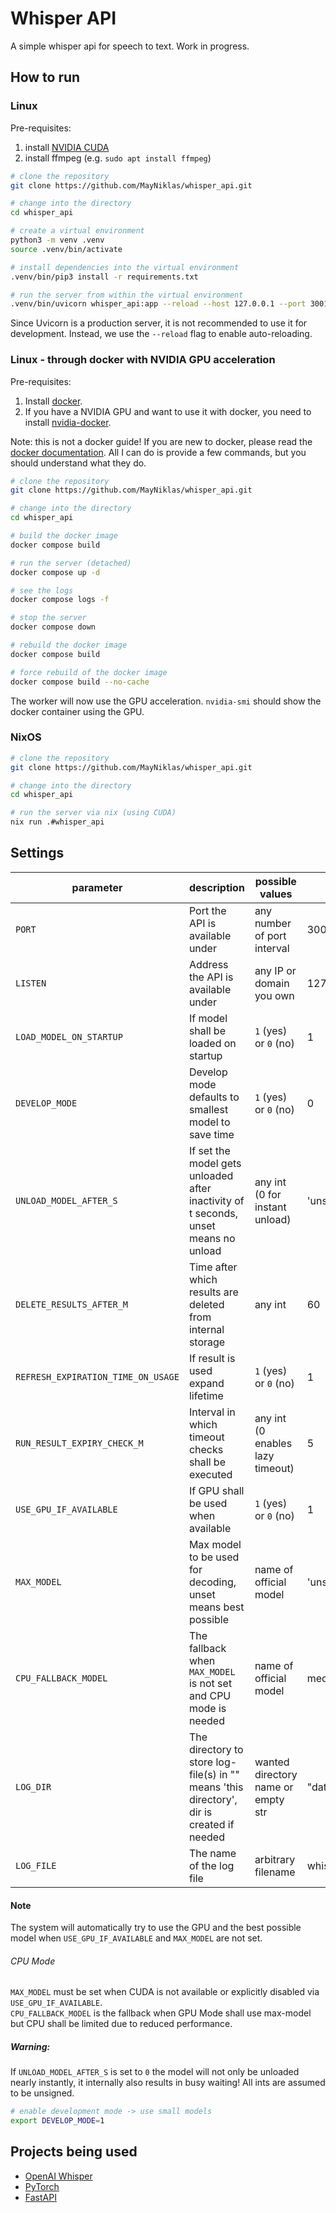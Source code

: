 # Whisper API

A simple whisper api for speech to text.
Work in progress.

## How to run

### Linux

Pre-requisites:

1. install [NVIDIA CUDA](https://developer.nvidia.com/cuda-downloads?target_os=Linux)
2. install ffmpeg (e.g. `sudo apt install ffmpeg`)

```bash
# clone the repository
git clone https://github.com/MayNiklas/whisper_api.git

# change into the directory
cd whisper_api

# create a virtual environment
python3 -m venv .venv
source .venv/bin/activate

# install dependencies into the virtual environment
.venv/bin/pip3 install -r requirements.txt

# run the server from within the virtual environment
.venv/bin/uvicorn whisper_api:app --reload --host 127.0.0.1 --port 3001
```

Since Uvicorn is a production server, it is not recommended to use it for development.
Instead, we use the `--reload` flag to enable auto-reloading.

### Linux -  through docker with NVIDIA GPU acceleration

Pre-requisites:

1. Install [docker](https://docs.docker.com/engine/install/).
2. If you have a NVIDIA GPU and want to use it with docker, you need to install [nvidia-docker](https://docs.nvidia.com/datacenter/cloud-native/container-toolkit/install-guide.html#docker).

Note: this is not a docker guide! If you are new to docker, please read the [docker documentation](https://docs.docker.com/).
All I can do is provide a few commands, but you should understand what they do.

```bash
# clone the repository
git clone https://github.com/MayNiklas/whisper_api.git

# change into the directory
cd whisper_api

# build the docker image
docker compose build

# run the server (detached)
docker compose up -d

# see the logs
docker compose logs -f

# stop the server
docker compose down

# rebuild the docker image
docker compose build

# force rebuild of the docker image
docker compose build --no-cache
```

The worker will now use the GPU acceleration.
`nvidia-smi` should show the docker container using the GPU.

### NixOS

```bash
# clone the repository
git clone https://github.com/MayNiklas/whisper_api.git

# change into the directory
cd whisper_api

# run the server via nix (using CUDA)
nix run .#whisper_api
```

## Settings
| parameter                          | description                                                                               | possible values                    | default         |
|------------------------------------|-------------------------------------------------------------------------------------------|------------------------------------|-----------------|
| `PORT`                             | Port the API is available under                                                           | any number of port interval        | 3001            |
| `LISTEN`                           | Address the API is available under                                                        | any IP or domain you own           | 127.0.0.1       |
| `LOAD_MODEL_ON_STARTUP`            | If model shall be loaded on startup                                                       | `1` (yes) or `0` (no)              | 1               |
| `DEVELOP_MODE`                     | Develop mode defaults to smallest model to save time                                      | `1` (yes) or `0` (no)              | 0               | 
| `UNLOAD_MODEL_AFTER_S`             | If set the model gets unloaded after inactivity of t seconds, unset means no unload       | any int (0 for instant unload)     | 'unset'         |
| `DELETE_RESULTS_AFTER_M`           | Time after which results are deleted from internal storage                                | any int                            | 60              |
| `REFRESH_EXPIRATION_TIME_ON_USAGE` | If result is used expand lifetime                                                         | `1` (yes) or `0` (no)              | 1               |
| `RUN_RESULT_EXPIRY_CHECK_M`        | Interval in which timeout checks shall be executed                                        | any int (0 enables lazy timeout)   | 5               |
| `USE_GPU_IF_AVAILABLE`             | If GPU shall be used when available                                                       | `1` (yes) or `0` (no)              | 1               |
| `MAX_MODEL`                        | Max model to be used for decoding, unset means best possible                              | name of official model             | 'unset'         |
| `CPU_FALLBACK_MODEL`               | The fallback when `MAX_MODEL` is not set and CPU mode is needed                           | name of official model             | medium          |
| `LOG_DIR`                          | The directory to store log-file(s) in "" means 'this directory', dir is created if needed | wanted directory name or empty str | "data/"         |
| `LOG_FILE`                         | The name of the log file                                                                  | arbitrary filename                 | whisper_api.log |

#### Note
The system will automatically try to use the GPU and the best possible model when `USE_GPU_IF_AVAILABLE` and `MAX_MODEL` are not set.
###### CPU Mode
`MAX_MODEL` must be set when CUDA is not available or explicitly disabled via `USE_GPU_IF_AVAILABLE`.  
`CPU_FALLBACK_MODEL` is the fallback when GPU Mode shall use max-model but CPU shall be limited due to reduced performance.

##### Warning:
If `UNLOAD_MODEL_AFTER_S` is set to `0` the model will not only be unloaded nearly instantly, it internally also results in busy waiting!
All ints are assumed to be unsigned.

```bash
# enable development mode -> use small models
export DEVELOP_MODE=1
```

## Projects being used

* [OpenAI Whisper](https://github.com/openai/whisper)
* [PyTorch](https://pytorch.org/)
* [FastAPI](https://fastapi.tiangolo.com/)
